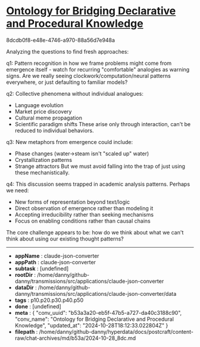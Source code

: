 # [Ontology for Bridging Declarative and Procedural Knowledge](https://claude.ai/chat/b53a3a20-eb5f-47b5-a727-da40c3188c90)

8dcdb0f8-e48e-4746-a970-88a56d7e948a

 Analyzing the questions to find fresh approaches:

q1: Pattern recognition in how we frame problems might come from emergence itself - watch for recurring "comfortable" analogies as warning signs. Are we really seeing clockwork/computation/neural patterns everywhere, or just defaulting to familiar models?

q2: Collective phenomena without individual analogues:
- Language evolution
- Market price discovery
- Cultural meme propagation 
- Scientific paradigm shifts
These arise only through interaction, can't be reduced to individual behaviors.

q3: New metaphors from emergence could include:
- Phase changes (water->steam isn't "scaled up" water)
- Crystallization patterns
- Strange attractors
But we must avoid falling into the trap of just using these mechanistically.

q4: This discussion seems trapped in academic analysis patterns. Perhaps we need:
- New forms of representation beyond text/logic
- Direct observation of emergence rather than modeling it
- Accepting irreducibility rather than seeking mechanisms
- Focus on enabling conditions rather than causal chains

The core challenge appears to be: how do we think about what we can't think about using our existing thought patterns?

---

* **appName** : claude-json-converter
* **appPath** : claude-json-converter
* **subtask** : [undefined]
* **rootDir** : /home/danny/github-danny/transmissions/src/applications/claude-json-converter
* **dataDir** : /home/danny/github-danny/transmissions/src/applications/claude-json-converter/data
* **tags** : p10.p20.p30.p40.p50
* **done** : [undefined]
* **meta** : {
  "conv_uuid": "b53a3a20-eb5f-47b5-a727-da40c3188c90",
  "conv_name": "Ontology for Bridging Declarative and Procedural Knowledge",
  "updated_at": "2024-10-28T18:12:33.022804Z"
}
* **filepath** : /home/danny/github-danny/hyperdata/docs/postcraft/content-raw/chat-archives/md/b53a/2024-10-28_8dc.md
